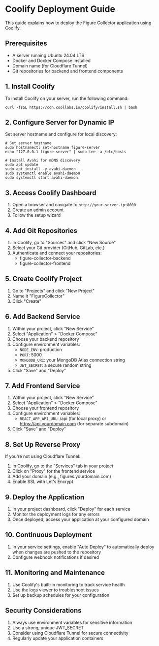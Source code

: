 # Coolify Deployment Guide

This guide explains how to deploy the Figure Collector application using Coolify.

## Prerequisites

- A server running Ubuntu 24.04 LTS
- Docker and Docker Compose installed
- Domain name (for Cloudflare Tunnel)
- Git repositories for backend and frontend components

## 1. Install Coolify

To install Coolify on your server, run the following command:

    curl -fsSL https://cdn.coollabs.io/coolify/install.sh | bash

## 2. Configure Server for Dynamic IP

Set server hostname and configure for local discovery:

    # Set server hostname
    sudo hostnamectl set-hostname figure-server
    echo "127.0.0.1 figure-server" | sudo tee -a /etc/hosts

    # Install Avahi for mDNS discovery
    sudo apt update
    sudo apt install -y avahi-daemon
    sudo systemctl enable avahi-daemon
    sudo systemctl start avahi-daemon

## 3. Access Coolify Dashboard

1. Open a browser and navigate to `http://your-server-ip:8000`
2. Create an admin account
3. Follow the setup wizard

## 4. Add Git Repositories

1. In Coolify, go to "Sources" and click "New Source"
2. Select your Git provider (GitHub, GitLab, etc.)
3. Authenticate and connect your repositories:
   - figure-collector-backend
   - figure-collector-frontend

## 5. Create Coolify Project

1. Go to "Projects" and click "New Project"
2. Name it "FigureCollector"
3. Click "Create"

## 6. Add Backend Service

1. Within your project, click "New Service"
2. Select "Application" > "Docker Compose"
3. Choose your backend repository
4. Configure environment variables:
   - `NODE_ENV`: production
   - `PORT`: 5000
   - `MONGODB_URI`: your MongoDB Atlas connection string
   - `JWT_SECRET`: a secure random string
5. Click "Save" and "Deploy"

## 7. Add Frontend Service

1. Within your project, click "New Service"
2. Select "Application" > "Docker Compose"
3. Choose your frontend repository
4. Configure environment variables:
   - `REACT_APP_API_URL`: /api (for local proxy) or https://api.yourdomain.com (for separate subdomain)
5. Click "Save" and "Deploy"

## 8. Set Up Reverse Proxy

If you're not using Cloudflare Tunnel:

1. In Coolify, go to the "Services" tab in your project
2. Click on "Proxy" for the frontend service
3. Add your domain (e.g., figures.yourdomain.com)
4. Enable SSL with Let's Encrypt

## 9. Deploy the Application

1. In your project dashboard, click "Deploy" for each service
2. Monitor the deployment logs for any errors
3. Once deployed, access your application at your configured domain

## 10. Continuous Deployment

1. In your service settings, enable "Auto Deploy" to automatically deploy when changes are pushed to the repository
2. Configure webhook notifications if desired

## 11. Monitoring and Maintenance

1. Use Coolify's built-in monitoring to track service health
2. Use the logs viewer to troubleshoot issues
3. Set up backup schedules for your configuration

## Security Considerations

1. Always use environment variables for sensitive information
2. Use a strong, unique JWT_SECRET
3. Consider using Cloudflare Tunnel for secure connectivity
4. Regularly update your application containers
